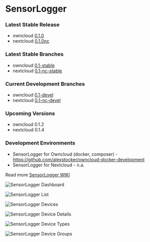 # SensorLogger

### Latest Stable Release
- owncloud [0.1.0](https://github.com/alexstocker/sensorlogger/releases/tag/0.1.0)
- nextcloud [0.1.0nc](https://github.com/alexstocker/sensorlogger/releases/tag/0.1.0nc)

### Latest Stable Branches
- owncloud [0.1-stable](https://github.com/alexstocker/sensorlogger/tree/0.1-stable)
- nextcloud [0.1-nc-stable](https://github.com/alexstocker/sensorlogger/tree/0.1-nc-stable)

### Current Development Branches
- owncloud [0.1-devel](https://github.com/alexstocker/sensorlogger/tree/0.1-devel)
- nextcloud [0.1-nc-devel](https://github.com/alexstocker/sensorlogger/tree/0.1-nc-devel)

### Upcoming Versions
- owncloud 0.1.2
- nextcloud 0.1.4

### Development Environments
- SensorLogger for Owncloud (docker, composer) - https://github.com/alexstocker/owncloud-docker-development
- SensorLogger for Nextcloud - n.a.

Read more [SensorLogger WIKI](https://github.com/alexstocker/sensorlogger/wiki/)

![SensorLogger Dashboard](https://www.html5live.at/wp-content/uploads/2021/12/sensorlogger-dashboard_oc.png)

![SensorLogger List](https://www.html5live.at/wp-content/uploads/2021/12/sensorlogger-list-data_oc.png)

![SensorLogger Devices](https://www.html5live.at/wp-content/uploads/2021/12/sensorlogger-devices_oc.png)

![SensorLogger Device Details](https://www.html5live.at/wp-content/uploads/2021/12/sensorlogger-device-details_oc.png)

![SensorLogger Device Types](https://www.html5live.at/wp-content/uploads/2021/12/sensorlogger-device-types_oc.png)

![SensorLogger Device Groups](https://www.html5live.at/wp-content/uploads/2021/12/sensorlogger-device-groups_oc.png)
